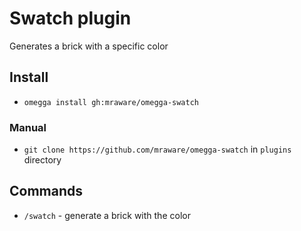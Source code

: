# Swatch plugin

Generates a brick with a specific color

## Install
* `omegga install gh:mraware/omegga-swatch`

### Manual
* `git clone https://github.com/mraware/omegga-swatch` in `plugins` directory

## Commands

 * `/swatch` - generate a brick with the color